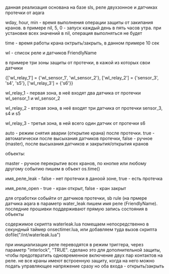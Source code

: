 данная реализация основана на базе sls, реле двухзонное и датчиках протечки от aqara 

wday, hour, min - время выполнения операции защиты от закипания кранов. в примере nil, 5, 0 - запуск каждый день в пять часов утра. при установке всех значений в nil, операция выполняться не будет

time - время работы крана октрыть/закрыть, в данном примере 10 сек

wl - список реле и датчиков FriendlyName

в примере три зоны защиты от протечки, в кажой из которых свои датчики

{['wl_relay_1'] = {'wl_sensor_1', 'wl_sensor_2'}, ['wl_relay_2'] = {'sensor_3', 's4', 's5'}, ['wl_relay_3'] = {'s6'}}

wl_relay_1 - первая зона, в неё входят два датчика от протечки wl_sensor_1 и wl_sensor_2

wl_relay_2 - вторая зона, в неё входят три датчика от протечки sensor_3, s4 и s5

wl_relay_3 - третья зона, в ней всего один датчик от протечки s6

auto - режим снятия аварии (открытие крана) после протечки. true - автоматически после высыхания датчиков протечки, false - ручное (master), после высыхания датчиков и закрытия/открытия кранов

объекты:

master - ручное перекрытие всех кранов, по кнопке или любому другому событию пишем в объект os.time()

имя_реле_leak	- false - нет протечки в даноой зоне, true - есть протечка	

имя_реле_open - true - кран открыт, false - кран закрыт

для отработки собыйти от датчиков протечки, sb rule (на прмере датчика aqara в параметр water_leak пишем имя реле (FriendlyName). последние прошивки поддерживают прямую запись состояния в объекты

содержимое скрипта waterleak.lua помещаем непосредственно в секундный таймер onsectimer.lua, или добавляем туда вызов скрипта dofile("/int/waterleak.lua")

при инициализации реле переводятся в режим триггера, через параметр "interlock", "TRUE". сделано это для дополнительной защиты, чтобы предотвратить одновременное включение двух пар контактов на реле. не все краны имеют встроенную защиту, когда на него можно подать управляющее напряжение сразу но оба входа - открыть/закрыть
